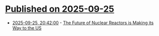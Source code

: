 # [Published on 2025-09-25](index.md)

* [2025-09-25, 20:42:00](https://soylentnews.org/article.pl?sid=25/09/25/1225209&from=rss) - [The Future of Nuclear Reactors is Making its Way to the US](https://soylentnews.org/article.pl?sid=25/09/25/1225209&from=rss)
